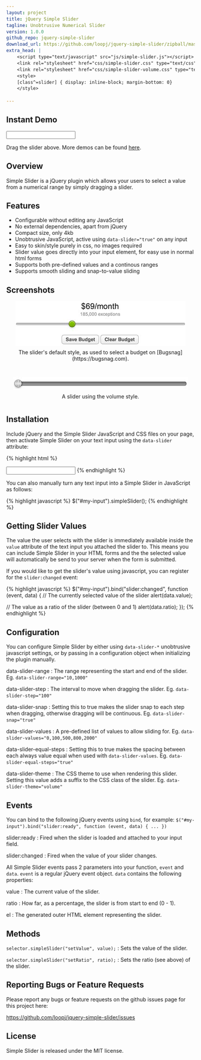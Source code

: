 ```yaml
---
layout: project
title: jQuery Simple Slider
tagline: Unobtrusive Numerical Slider
version: 1.0.0
github_repo: jquery-simple-slider
download_url: https://github.com/loopj/jquery-simple-slider/zipball/master
extra_head: |
    <script type="text/javascript" src="js/simple-slider.js"></script>
    <link rel="stylesheet" href="css/simple-slider.css" type="text/css" />
    <link rel="stylesheet" href="css/simple-slider-volume.css" type="text/css" />
    <style>
    [class^=slider] { display: inline-block; margin-bottom: 0}
    </style>

---
```



Instant Demo
------------
<input type="text" data-slider="true" data-slider-theme="volume" />
<span style="vertical-align: top"></span>
<script>
$("[data-slider]")
  .bind("slider:ready slider:changed", function (event, data) {
    $(this).nextAll("span").html(data.value.toFixed(3));
  });
</script>


Drag the slider above. More demos can be found [here](demo.html).


Overview
--------
Simple Slider is a jQuery plugin which allows your users to select a value
from a numerical range by simply dragging a slider.

Features
--------
- Configurable without editing any JavaScript
- No external dependencies, apart from jQuery
- Compact size, only 4kb
- Unobtrusive JavaScript, active using `data-slider="true"` on any input
- Easy to skin/style purely in css, no images required
- Slider value goes directly into your input element, for easy use in normal html forms
- Supports both pre-defined values and a continous ranges
- Supports smooth sliding and snap-to-value sliding


Screenshots
-----------
<div style="text-align: center">
  <img src="budget-slider.jpg" style="margin-bottom: 5px"><br>
  The slider's default style, as used to select a budget on [Bugsnag](https://bugsnag.com).
</div>

<div style="text-align: center; margin-top: 40px; margin-bottom: 40px">
  <img src="volume-slider.jpg" style="margin-bottom: 5px"><br>
  A slider using the volume style.
</div>


Installation
------------

Include jQuery and the Simple Slider JavaScript and CSS files on your page,
then activate Simple Slider on your text input using the `data-slider` attribute:

{% highlight html %}
<!-- Include jQuery -->
<script src="http://ajax.googleapis.com/ajax/libs/jquery/1.8.2/jquery.min.js"></script>

<!-- Include Simple Slider JavaScript and CSS -->
<script src="yourfiles/simple-slider.js"></script>
<link href="yourfiles/simple-slider.css" rel="stylesheet" type="text/css" />

<!-- Activate Simple Slider on your input -->
<input type="text" data-slider="true">
{% endhighlight %}

You can also manually turn any text input into a Simple Slider in JavaScript 
as follows:

{% highlight javascript %}
$("#my-input").simpleSlider();
{% endhighlight %}


Getting Slider Values
---------------------

The value the user selects with the slider is immediately available inside the
`value` attribute of the text input you attached the slider to. This means you
can include Simple Slider in your HTML forms and the the selected value will
automatically be send to your server when the form is submitted.

If you would like to get the slider's value using javascript, you can register
for the `slider:changed` event:

{% highlight javascript %}
$("#my-input").bind("slider:changed", function (event, data) {
  // The currently selected value of the slider
  alert(data.value);

  // The value as a ratio of the slider (between 0 and 1)
  alert(data.ratio);
});
{% endhighlight %}


Configuration
-------------

You can configure Simple Slider by either using `data-slider-*` unobtrusive
javascript settings, or by passing in a configuration object when initializing
the plugin manually.

data-slider-range
:   The range representing the start and end of the slider. Eg. 
    `data-slider-range="10,1000"`

data-slider-step
:   The interval to move when dragging the slider. Eg. `data-slider-step="100"`

data-slider-snap
:   Setting this to true makes the slider snap to each step when dragging,
    otherwise dragging will be continuous. Eg. `data-slider-snap="true"`

data-slider-values
:   A pre-defined list of values to allow sliding for.
    Eg. `data-slider-values="0,100,500,800,2000"`

data-slider-equal-steps
:   Setting this to true makes the spacing between each always value equal
    when used with `data-slider-values`. Eg. `data-slider-equal-steps="true"`

data-slider-theme
:  The CSS theme to use when rendering this slider. Setting this value adds
   a suffix to the CSS class of the slider. Eg. `data-slider-theme="volume"`


Events
------

You can bind to the following jQuery events using `bind`, for example:
`$("#my-input").bind("slider:ready", function (event, data) { ... })`

slider:ready
:   Fired when the slider is loaded and attached to your input field.

slider:changed
:   Fired when the value of your slider changes.

All Simple Slider events pass 2 parameters into your function, `event` and
`data`. `event` is a regular jQuery event object. `data` contains the 
following properties:

value
:   The current value of the slider.

ratio
:   How far, as a percentage, the slider is from start to end (0 - 1).

el
:   The generated outer HTML element representing the slider.


Methods
-------
`selector.simpleSlider("setValue", value);`
:   Sets the value of the slider.

`selector.simpleSlider("setRatio", ratio);`
:   Sets the ratio (see above) of the slider.


Reporting Bugs or Feature Requests
----------------------------------
Please report any bugs or feature requests on the github issues page for this
project here:

<https://github.com/loopj/jquery-simple-slider/issues>


License
-------
Simple Slider is released under the MIT license.